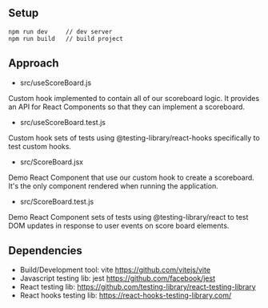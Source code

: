 ## Setup
```
npm run dev     // dev server
npm run build   // build project
```
## Approach
- src/useScoreBoard.js 

Custom hook implemented to contain all of our scoreboard logic. It provides an API for React Components so that they can implement a scoreboard.

- src/useScoreBoard.test.js 

Custom hook sets of tests using @testing-library/react-hooks specifically to test custom hooks.


- src/ScoreBoard.jsx

Demo React Component that use our custom hook to create a scoreboard. It's the only component rendered when running the application.

- src/ScoreBoard.test.js

Demo React Component sets of tests using @testing-library/react to test DOM updates in response to user events on score board elements.

## Dependencies
- Build/Development tool: vite https://github.com/vitejs/vite
- Javascript testing lib: jest https://github.com/facebook/jest
- React testing lib: https://github.com/testing-library/react-testing-library
- React hooks testing lib: https://react-hooks-testing-library.com/